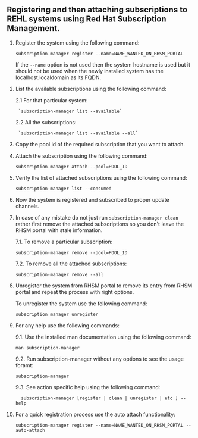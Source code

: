 ## Registering and then attaching subscriptions to REHL systems using Red Hat Subscription Management.


1. Register the system using the following command:
	
	`subscription-manager register --name=NAME_WANTED_ON_RHSM_PORTAL`


	If the `--name` option is not used then the system hostname is used but it should not be used when the newly installed system has the localhost.localdomain as its FQDN.


2. List the available subscriptions using the following command:

	2.1	For that particular system:

		`subscription-manager list --available`

	2.2	All the subscriptions:

		`subscription-manager list --available --all`


3. Copy the pool id of the required subscription that you want to attach.


4. Attach the subscription using the following command:
	
	`subscription-manager attach --pool=POOL_ID`


5. Verify the list of attached subscriptions using the following command:
 
	`subscription-manager list --consumed`


6. Now the system is registered and subscribed to proper update channels.

7. In case of any mistake do not just run `subscription-manager clean` rather first remove the attached subscriptions so you don't leave the RHSM portal with stale information.

	7.1. To remove a particular subscription: 

    `subscription-manager remove --pool=POOL_ID`

	7.2. To remove all the attached subscriptions:

    `subscription-manager remove --all`


8. Unregister the system from RHSM portal to remove its entry from RHSM portal and repeat the process with right options.

	To unregister the system use the following command:

    `subscription manager unregister`


9. For any help use the following commands:

	9.1. Use the installed man documentation using the following command: 

    `man subscription-manager`

	9.2. Run subscription-manager without any options to see the usage foramt: 

	`subscription-manager`

	9.3. See action specific help using the following command:
		
		 subscription-manager [register | clean | unregister | etc ] --help 
		


10. For a quick registration process use the auto attach functionality:
	
	`subscription-manager register --name=NAME_WANTED_ON_RHSM_PORTAL --auto-attach`

		